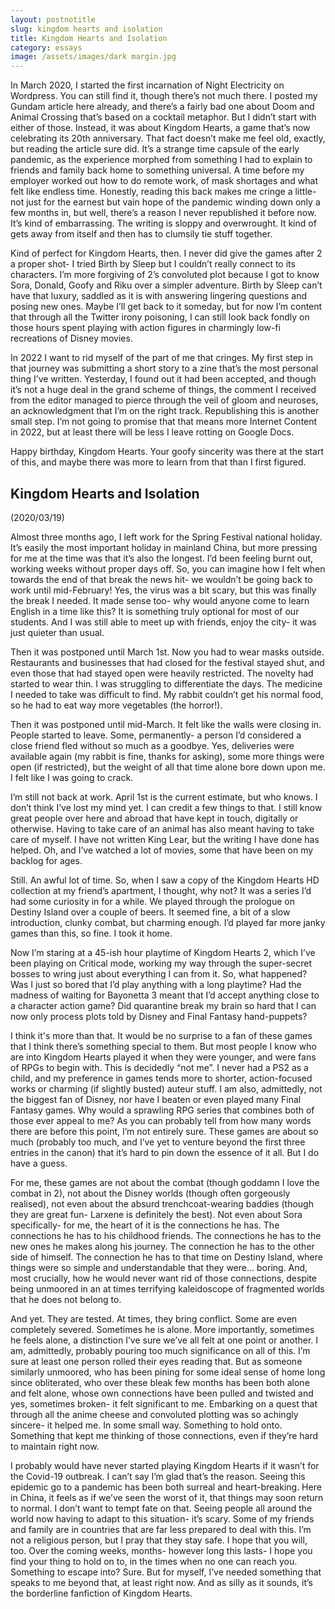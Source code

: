 ```yaml
---
layout: postnotitle
slug: kingdom hearts and isolation
title: Kingdom Hearts and Isolation 
category: essays
image: /assets/images/dark margin.jpg
---
```

In March 2020, I started the first incarnation of Night Electricity on Wordpress. You can still find it, though there’s not much there. I posted my Gundam article here already, and there’s a fairly bad one about Doom and Animal Crossing that’s based on a cocktail metaphor. But I didn’t start with either of those. Instead, it was about Kingdom Hearts, a game that’s now celebrating its 20th anniversary. That fact doesn’t make me feel old, exactly, but reading the article sure did. It’s a strange time capsule of the early pandemic, as the experience morphed from something I had to explain to friends and family back home to something universal. A time before my employer worked out how to do remote work, of mask shortages and what felt like endless time. Honestly, reading this back makes me cringe a little- not just for the earnest but vain hope of the pandemic winding down only a few months in, but well, there’s a reason I never republished it before now. It’s kind of embarrassing. The writing is sloppy and overwrought. It kind of gets away from itself and then has to clumsily tie stuff together.

Kind of perfect for Kingdom Hearts, then. I never did give the games after 2 a proper shot- I tried Birth by Sleep but I couldn’t really connect to its characters. I’m more forgiving of 2’s convoluted plot because I got to know Sora, Donald, Goofy and Riku over a simpler adventure. Birth by Sleep can’t have that luxury, saddled as it is with answering lingering questions and posing new ones. Maybe I’ll get back to it someday, but for now I’m content that through all the Twitter irony poisoning, I can still look back fondly on those hours spent playing with action figures in charmingly low-fi recreations of Disney movies.

In 2022 I want to rid myself of the part of me that cringes. My first step in that journey was submitting a short story to a zine that’s the most personal thing I’ve written. Yesterday, I found out it had been accepted, and though it’s not a huge deal in the grand scheme of things, the comment I received from the editor managed to pierce through the veil of gloom and neuroses, an acknowledgment that I’m on the right track. Republishing this is another small step. I’m not going to promise that that means more Internet Content in 2022, but at least there will be less I leave rotting on Google Docs.

Happy birthday, Kingdom Hearts. Your goofy sincerity was there at the start of this, and maybe there was more to learn from that than I first figured.

## Kingdom Hearts and Isolation
(2020/03/19)

Almost three months ago, I left work for the Spring Festival national holiday. It’s easily the most important holiday in mainland China, but more pressing for me at the time was that it’s also the longest. I’d been feeling burnt out, working weeks without proper days off. So, you can imagine how I felt when towards the end of that break the news hit- we wouldn’t be going back to work until mid-February! Yes, the virus was a bit scary, but this was finally the break I needed. It made sense too- why would anyone come to learn English in a time like this? It is something truly optional for most of our students. And I was still able to meet up with friends, enjoy the city- it was just quieter than usual.

Then it was postponed until March 1st. Now you had to wear masks outside. Restaurants and businesses that had closed for the festival stayed shut, and even those that had stayed open were heavily restricted. The novelty had started to wear thin. I was struggling to differentiate the days. The medicine I needed to take was difficult to find. My rabbit couldn’t get his normal food, so he had to eat way more vegetables (the horror!).

Then it was postponed until mid-March. It felt like the walls were closing in. People started to leave. Some, permanently- a person I’d considered a close friend fled without so much as a goodbye. Yes, deliveries were available again (my rabbit is fine, thanks for asking), some more things were open (if restricted), but the weight of all that time alone bore down upon me. I felt like I was going to crack.

I’m still not back at work. April 1st is the current estimate, but who knows. I don’t think I’ve lost my mind yet. I can credit a few things to that. I still know great people over here and abroad that have kept in touch, digitally or otherwise. Having to take care of an animal has also meant having to take care of myself. I have not written King Lear, but the writing I have done has helped. Oh, and I’ve watched a lot of movies, some that have been on my backlog for ages.

Still. An awful lot of time. So, when I saw a copy of the Kingdom Hearts HD collection at my friend’s apartment, I thought, why not? It was a series I’d had some curiosity in for a while. We played through the prologue on Destiny Island over a couple of beers. It seemed fine, a bit of a slow introduction, clunky combat, but charming enough. I’d played far more janky games than this, so fine. I took it home.

Now I’m staring at a 45-ish hour playtime of Kingdom Hearts 2, which I’ve been playing on Critical mode, working my way through the super-secret bosses to wring just about everything I can from it. So, what happened? Was I just so bored that I’d play anything with a long playtime? Had the madness of waiting for Bayonetta 3 meant that I’d accept anything close to a character action game? Did quarantine break my brain so hard that I can now only process plots told by Disney and Final Fantasy hand-puppets?

I think it's more than that. It would be no surprise to a fan of these games that I think there’s something special to them. But most people I know who are into Kingdom Hearts played it when they were younger, and were fans of RPGs to begin with. This is decidedly “not me”. I never had a PS2 as a child, and my preference in games tends more to shorter, action-focused works or charming (if slightly busted) auteur stuff. I am also, admittedly, not the biggest fan of Disney, nor have I beaten or even played many Final Fantasy games. Why would a sprawling RPG series that combines both of those ever appeal to me? As you can probably tell from how many words there are before this point, I’m not entirely sure. These games are about so much (probably too much, and I’ve yet to venture beyond the first three entries in the canon) that it’s hard to pin down the essence of it all. But I do have a guess.

For me, these games are not about the combat (though goddamn I love the combat in 2), not about the Disney worlds (though often gorgeously realised), not even about the absurd trenchcoat-wearing baddies (though they are great fun- Larxene is definitely the best). Not even about Sora specifically- for me, the heart of it is the connections he has. The connections he has to his childhood friends. The connections he has to the new ones he makes along his journey. The connection he has to the other side of himself. The connection he has to that time on Destiny Island, where things were so simple and understandable that they were… boring. And, most crucially, how he would never want rid of those connections, despite being unmoored in an at times terrifying kaleidoscope of fragmented worlds that he does not belong to.

And yet. They are tested. At times, they bring conflict. Some are even completely severed. Sometimes he is alone. More importantly, sometimes he feels alone, a distinction I’ve sure we’ve all felt at one point or another. I am, admittedly, probably pouring too much significance on all of this. I’m sure at least one person rolled their eyes reading that. But as someone similarly unmoored, who has been pining for some ideal sense of home long since obliterated, who over these bleak few months has been both alone and felt alone, whose own connections have been pulled and twisted and yes, sometimes broken- it felt significant to me. Embarking on a quest that through all the anime cheese and convoluted plotting was so achingly sincere- it helped me. In some small way. Something to hold onto. Something that kept me thinking of those connections, even if they’re hard to maintain right now.

I probably would have never started playing Kingdom Hearts if it wasn’t for the Covid-19 outbreak. I can’t say I’m glad that’s the reason. Seeing this epidemic go to a pandemic has been both surreal and heart-breaking. Here in China, it feels as if we’ve seen the worst of it, that things may soon return to normal. I don’t want to tempt fate on that. Seeing people all around the world now having to adapt to this situation- it’s scary. Some of my friends and family are in countries that are far less prepared to deal with this. I’m not a religious person, but I pray that they stay safe. I hope that you will, too. Over the coming weeks, months- however long this lasts- I hope you find your thing to hold on to, in the times when no one can reach you. Something to escape into? Sure. But for myself, I’ve needed something that speaks to me beyond that, at least right now. And as silly as it sounds, it’s the borderline fanfiction of Kingdom Hearts.